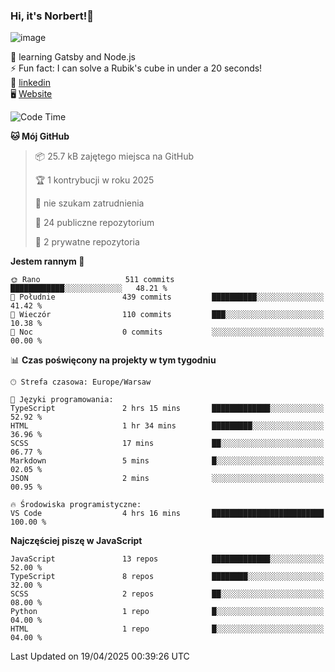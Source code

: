 ### Hi, it's Norbert!👋

![image](https://i.imgur.com/y3Fbv48.png)


🧠 learning Gatsby and Node.js <br>
⚡ Fun fact: I can solve a Rubik's cube in under a 20 seconds! <br>
👔 [linkedin](https://www.linkedin.com/in/norbert-%C5%82uszkiewicz-75b0891b3/) <br>
🖥 [Website](https://norbertluszkiewicz.pl/)<br>


<!--START_SECTION:waka-->
![Code Time](http://img.shields.io/badge/Code%20Time-2%2C318%20hrs%2021%20mins-blue)

**🐱 Mój GitHub** 

> 📦 25.7 kB zajętego miejsca na GitHub 
 > 
> 🏆 1 kontrybucji w roku 2025
 > 
> 🚫 nie szukam zatrudnienia
 > 
> 📜 24 publiczne repozytorium 
 > 
> 🔑 2 prywatne repozytoria 
 > 
**Jestem rannym 🐤** 

```text
🌞 Rano                   511 commits         ████████████░░░░░░░░░░░░░   48.21 % 
🌆 Południe               439 commits         ██████████░░░░░░░░░░░░░░░   41.42 % 
🌃 Wieczór                110 commits         ███░░░░░░░░░░░░░░░░░░░░░░   10.38 % 
🌙 Noc                    0 commits           ░░░░░░░░░░░░░░░░░░░░░░░░░   00.00 % 
```


📊 **Czas poświęcony na projekty w tym tygodniu** 

```text
🕑︎ Strefa czasowa: Europe/Warsaw

💬 Języki programowania: 
TypeScript               2 hrs 15 mins       █████████████░░░░░░░░░░░░   52.92 % 
HTML                     1 hr 34 mins        █████████░░░░░░░░░░░░░░░░   36.96 % 
SCSS                     17 mins             ██░░░░░░░░░░░░░░░░░░░░░░░   06.77 % 
Markdown                 5 mins              █░░░░░░░░░░░░░░░░░░░░░░░░   02.05 % 
JSON                     2 mins              ░░░░░░░░░░░░░░░░░░░░░░░░░   00.95 % 

🔥 Środowiska programistyczne: 
VS Code                  4 hrs 16 mins       █████████████████████████   100.00 % 
```

**Najczęściej piszę w JavaScript** 

```text
JavaScript               13 repos            █████████████░░░░░░░░░░░░   52.00 % 
TypeScript               8 repos             ████████░░░░░░░░░░░░░░░░░   32.00 % 
SCSS                     2 repos             ██░░░░░░░░░░░░░░░░░░░░░░░   08.00 % 
Python                   1 repo              █░░░░░░░░░░░░░░░░░░░░░░░░   04.00 % 
HTML                     1 repo              █░░░░░░░░░░░░░░░░░░░░░░░░   04.00 % 
```




 Last Updated on 19/04/2025 00:39:26 UTC
<!--END_SECTION:waka-->
